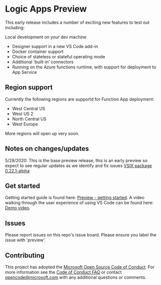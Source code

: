 # Logic Apps Preview

This early release includes a number of exciting new features to test out including:

Local development on your dev machine

* Designer support in a new VS Code add-in
* Docker container support
* Choice of stateless or stateful operating mode
* Additional ‘built-in’ connectors
* Running on the Azure functions runtime, with support for deployment to App Service

## Region support

Currently the following regions are supportd for Function App deployment:

* West Central US
* West US 2
* North Central US
* West Europe

More regions will open up very soon.

## Notes on changes/updates

5/28/2020: This is the base preview release, this is an early preview so expect to see regular updates as we identify and fix issues
[VSIX package 0.22.1-alpha](https://workflowscdn.azureedge.net/2020-05-preview/VsExtension/LogicAppsVSCodeExtension-0.22.1-alpha.zip)

## Get started

Getting started guide is found here: [Preview - getting started](Preview%20-%20getting%20started.docx).
A video walking through the user experience of using VS Code can be found here: [Demo video](LogicAppsV2Demo.mp4).

## Issues

Please report issues on this repo's issue board. Please ensure you label the issue with 'preview'.

## Contributing

This project has adopted the [Microsoft Open Source Code of Conduct](https://opensource.microsoft.com/codeofconduct/). For more information see the [Code of Conduct FAQ](https://opensource.microsoft.com/codeofconduct/faq/) or contact [opencode@microsoft.com](mailto:opencode@microsoft.com) with any additional questions or comments.
